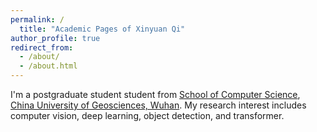 ```yaml
---
permalink: /
  title: "Academic Pages of Xinyuan Qi"
author_profile: true
redirect_from: 
  - /about/
  - /about.html
---
```


I'm a postgraduate student student from [School of Computer Science](https://cs.cug.edu.cn/), [China University of Geosciences, Wuhan](https://www.cug.edu.cn/).  My research interest includes computer vision, deep learning, object detection, and transformer.
